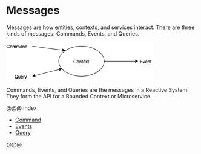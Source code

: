 # Messages

Messages are how entities, contexts, and services interact. There are three
kinds of messages: Commands, Events, and Queries.

![cqrs](images/cqrs.png "Entities")

Commands, Events, and Queries are the messages in a Reactive System.
They form the API for a Bounded Context or Microservice.

@@@ index

* [Command](commands.md)
* [Events](events.md)
* [Query](queries.md)

@@@
